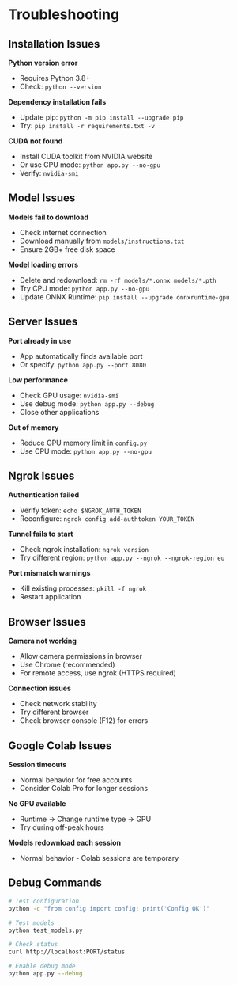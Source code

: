 # Troubleshooting

## Installation Issues

**Python version error**
- Requires Python 3.8+
- Check: `python --version`

**Dependency installation fails**
- Update pip: `python -m pip install --upgrade pip`
- Try: `pip install -r requirements.txt -v`

**CUDA not found**
- Install CUDA toolkit from NVIDIA website
- Or use CPU mode: `python app.py --no-gpu`
- Verify: `nvidia-smi`

## Model Issues

**Models fail to download**
- Check internet connection
- Download manually from `models/instructions.txt`
- Ensure 2GB+ free disk space

**Model loading errors**
- Delete and redownload: `rm -rf models/*.onnx models/*.pth`
- Try CPU mode: `python app.py --no-gpu`
- Update ONNX Runtime: `pip install --upgrade onnxruntime-gpu`

## Server Issues

**Port already in use**
- App automatically finds available port
- Or specify: `python app.py --port 8080`

**Low performance**
- Check GPU usage: `nvidia-smi`
- Use debug mode: `python app.py --debug`
- Close other applications

**Out of memory**
- Reduce GPU memory limit in `config.py`
- Use CPU mode: `python app.py --no-gpu`

## Ngrok Issues

**Authentication failed**
- Verify token: `echo $NGROK_AUTH_TOKEN`
- Reconfigure: `ngrok config add-authtoken YOUR_TOKEN`

**Tunnel fails to start**
- Check ngrok installation: `ngrok version`
- Try different region: `python app.py --ngrok --ngrok-region eu`

**Port mismatch warnings**
- Kill existing processes: `pkill -f ngrok`
- Restart application

## Browser Issues

**Camera not working**
- Allow camera permissions in browser
- Use Chrome (recommended)
- For remote access, use ngrok (HTTPS required)

**Connection issues**
- Check network stability
- Try different browser
- Check browser console (F12) for errors

## Google Colab Issues

**Session timeouts**
- Normal behavior for free accounts
- Consider Colab Pro for longer sessions

**No GPU available**
- Runtime → Change runtime type → GPU
- Try during off-peak hours

**Models redownload each session**
- Normal behavior - Colab sessions are temporary

## Debug Commands

```bash
# Test configuration
python -c "from config import config; print('Config OK')"

# Test models
python test_models.py

# Check status
curl http://localhost:PORT/status

# Enable debug mode
python app.py --debug
```